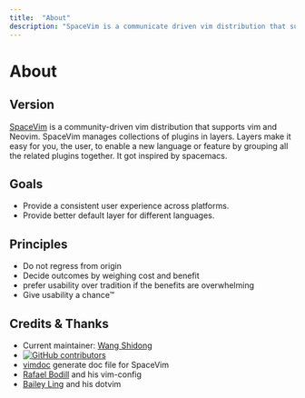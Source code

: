 ```yaml
---
title:  "About"
description: "SpaceVim is a communicate driven vim distribution that supports vim and neovim"
---
```


# About

## Version

[SpaceVim](https://github.com/SpaceVim/SpaceVim) is a community-driven vim distribution that supports vim and Neovim.  SpaceVim manages collections of plugins in layers.  Layers make it easy for you, the user, to enable a new language or feature by grouping all the related plugins together. It got inspired by spacemacs. 

## Goals

- Provide a consistent user experience across platforms.
- Provide better default layer for different languages.

## Principles

- Do not regress from origin
- Decide outcomes by weighing cost and benefit
- prefer usability over tradition if the benefits are overwhelming
- Give usability a chance™

## Credits & Thanks

- Current maintainer: [Wang Shidong](https://github.com/wsdjeg)
- [![GitHub contributors](https://img.shields.io/github/contributors/SpaceVim/SpaceVim.svg)](https://github.com/SpaceVim/SpaceVim/graphs/contributors)
- [vimdoc](https://github.com/google/vimdoc) generate doc file for SpaceVim
- [Rafael Bodill](https://github.com/rafi) and his vim-config
- [Bailey Ling](https://github.com/bling) and his dotvim
